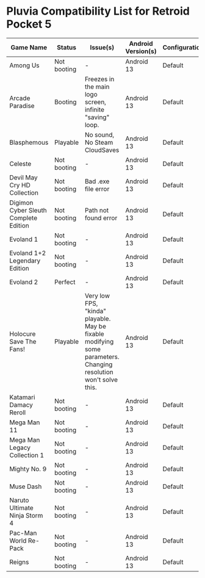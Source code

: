 # Pluvia Compatibility List for Retroid Pocket 5

| Game Name | Status | Issue(s) | Android Version(s) | Configuration | Submitted By |
|-----------|--------|----------|-----------------|---------------|------------|
| Among Us | Not booting | - | Android 13 | Default | Omega-Max |
| Arcade Paradise | Booting | Freezes in the main logo screen, infinite "saving" loop. | Android 13 | Default | Omega-Max |
| Blasphemous | Playable | No sound, No Steam CloudSaves | Android 13 | Default | Omega-Max |
| Celeste | Not booting | - | Android 13 | Default | Omega-Max |
| Devil May Cry HD Collection | Not booting | Bad .exe file error | Android 13 | Default | Omega-Max |
| Digimon Cyber Sleuth Complete Edition | Not booting | Path not found error | Android 13 | Default | Omega-Max |
| Evoland 1 | Not booting | - | Android 13 | Default | Omega-Max |
| Evoland 1+2 Legendary Edition | Not booting | - | Android 13 | Default | Omega-Max |
| Evoland 2 | Perfect | - | Android 13 | Default | Omega-Max |
| Holocure Save The Fans! | Playable | Very low FPS, "kinda" playable. May be fixable modifying some parameters. Changing resolution won't solve this. | Android 13 | Default | Omega-Max |
| Katamari Damacy Reroll | Not booting | - | Android 13 | Default | Omega-Max |
| Mega Man 11 | Not booting | - | Android 13 | Default | Omega-Max |
| Mega Man Legacy Collection 1 | Not booting | - | Android 13 | Default | Omega-Max |
| Mighty No. 9 | Not booting | - | Android 13 | Default | Omega-Max |
| Muse Dash | Not booting | - | Android 13 | Default | Omega-Max |
| Naruto Ultimate Ninja Storm 4 | Not booting | - | Android 13 | Default | Omega-Max |
| Pac-Man World Re-Pack | Not booting | - | Android 13 | Default | Omega-Max |
| Reigns | Not booting | - | Android 13 | Default | Omega-Max |